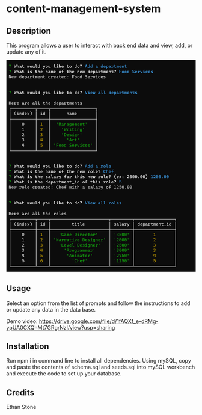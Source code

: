 # content-management-system

## Description
This program allows a user to interact with back end data and view, add, or update any of it.


![Alt Text](./assets/CMS_img.png)

## Usage
Select an option from the list of prompts and follow the instructions to add or update any data in the data base.

Demo video: https://drive.google.com/file/d/1fAQXf_e-dRMg-ypUA0CXQhMt7GRgrNzl/view?usp=sharing

## Installation
Run npm i in command line to install all dependencies.
Using mySQL, copy and paste the contents of schema.sql and seeds.sql into mySQL workbench and execute the code to set up your database.

## Credits
Ethan Stone